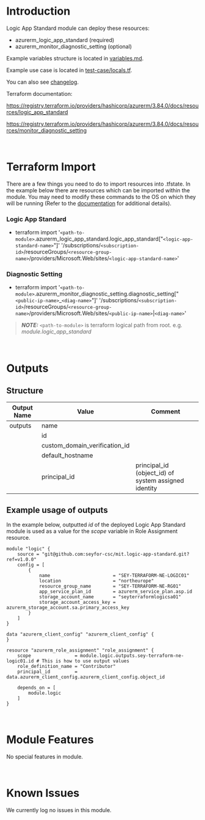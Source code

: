 # Introduction
Logic App Standard module can deploy these resources:
* azurerm_logic_app_standard (required)
* azurerm_monitor_diagnostic_setting (optional)

Example variables structure is located in [variables.md](variables.md).

Example use case is located in [test-case/locals.tf](test-case/locals.tf).

You can also see [changelog](changelog.md).

Terraform documentation:

https://registry.terraform.io/providers/hashicorp/azurerm/3.84.0/docs/resources/logic_app_standard

https://registry.terraform.io/providers/hashicorp/azurerm/3.84.0/docs/resources/monitor_diagnostic_setting


&nbsp;

# Terraform Import
There are a few things you need to do to import resources into .tfstate. In the example below there are resources which can be imported within the module. You may need to modify these commands to the OS on which they will be running (Refer to the [documentation](https://developer.hashicorp.com/terraform/cli/commands/import#example-import-into-resource-configured-with-for_each) for additional details).
### Logic App Standard
* terraform import '`<path-to-module>`.azurerm_logic_app_standard.logic_app_standard["`<logic-app-standard-name>`"]' '/subscriptions/`<subscription-id>`/resourceGroups/`<resource-group-name>`/providers/Microsoft.Web/sites/`<logic-app-standard-name>`'
### Diagnostic Setting
* terraform import '`<path-to-module>`.azurerm_monitor_diagnostic_setting.diagnostic_setting["`<public-ip-name>`_`<diag-name>`"]' '/subscriptions/`<subscription-id>`/resourceGroups/`<resource-group-name>`/providers/Microsoft.Web/sites/`<public-ip-name>`|`<diag-name>`'

 > **_NOTE:_** `<path-to-module>` is terraform logical path from root. e.g. _module.logic\_app\_standard_

&nbsp;

# Outputs
## Structure

| Output Name | Value                         | Comment                                              |
| ----------- | ----------------------------- | ---------------------------------------------------- |
| outputs     | name                          |                                                      |
|             | id                            |                                                      |
|             | custom_domain_verification_id |                                                      |
|             | default_hostname              |                                                      |
|             | principal_id                  | principal_id (object_id) of system assigned identity |


## Example usage of outputs
In the example below, outputted _id_ of the deployed Logic App Standard module is used as a value for the _scope_ variable in Role Assignment resource.
```
module "logic" {
    source = "git@github.com:seyfor-csc/mit.logic-app-standard.git?ref=v1.0.0"
    config = [
        {
            name                       = "SEY-TERRAFORM-NE-LOGIC01"
            location                   = "northeurope"
            resource_group_name        = "SEY-TERRAFORM-NE-RG01"
            app_service_plan_id        = azurerm_service_plan.asp.id
            storage_account_name       = "seyterraformlogicsa01"
            storage_account_access_key = azurerm_storage_account.sa.primary_access_key
        }
    ]
}

data "azurerm_client_config" "azurerm_client_config" {
}

resource "azurerm_role_assignment" "role_assignment" {
    scope                = module.logic.outputs.sey-terraform-ne-logic01.id # This is how to use output values
    role_definition_name = "Contributor"
    principal_id         = data.azurerm_client_config.azurerm_client_config.object_id

    depends_on = [
        module.logic
    ]
}
```

&nbsp;

# Module Features
No special features in module.

&nbsp;

# Known Issues
We currently log no issues in this module.